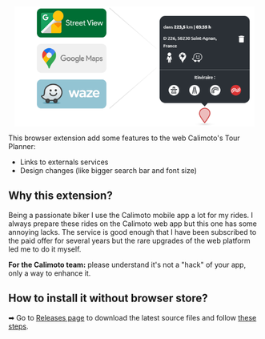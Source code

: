 <p align="center">
  <img src="doc/hero.png" height="240" align="center">
</p>

This browser extension add some features to the web Calimoto's Tour Planner:
- Links to externals services
- Design changes (like bigger search bar and font size)

## Why this extension?
Being a passionate biker I use the Calimoto mobile app a lot for my rides. I always prepare these rides on the Calimoto web app but this one has some annoying lacks. The service is good enough that I have been subscribed to the paid offer for several years but the rare upgrades of the web platform led me to do it myself.

**For the Calimoto team:** please understand it's not a "hack" of your app, only a way to enhance it.

## How to install it without browser store?
➡ Go to [Releases page](https://github.com/JackNUMBER/calimoto-enhancer/releases) to download the latest source files and follow [these steps](https://gist.github.com/JackNUMBER/a9c0eeeb7b0bafcb5bf377fe79f637a8).
